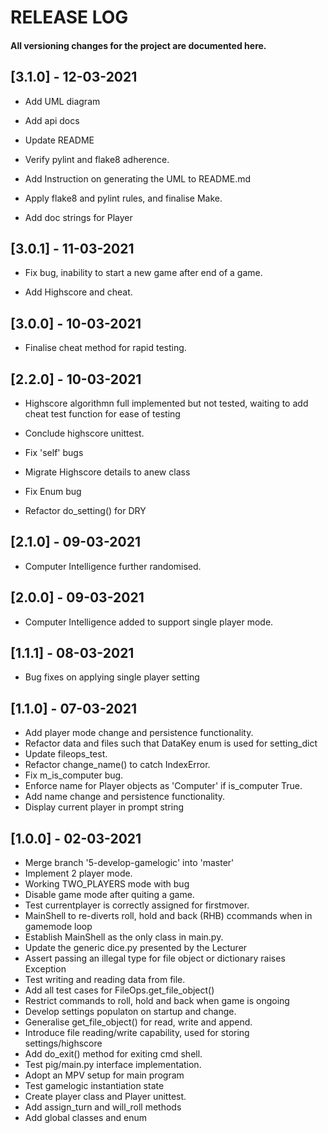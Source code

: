 # RELEASE LOG

#### All versioning changes for the project are documented here.


## [3.1.0] - 12-03-2021

- Add UML diagram

- Add api docs

- Update README

- Verify pylint and flake8 adherence.

- Add Instruction on generating the UML to README.md

- Apply flake8 and pylint rules, and finalise Make.

- Add doc strings for Player


## [3.0.1] - 11-03-2021

- Fix bug, inability to start a new game after end of a game.

- Add Highscore and cheat.


## [3.0.0] - 10-03-2021

- Finalise cheat method for rapid testing.


## [2.2.0] - 10-03-2021

- Highscore algorithmn full implemented but not tested, waiting to add cheat test function for ease of testing

- Conclude highscore unittest.

- Fix 'self' bugs

- Migrate Highscore details to anew class

- Fix Enum bug

- Refactor do_setting() for DRY


## [2.1.0] - 09-03-2021

- Computer Intelligence further randomised.


## [2.0.0] - 09-03-2021

- Computer Intelligence added to support single player mode.


## [1.1.1] - 08-03-2021

- Bug fixes on applying single player setting


## [1.1.0] - 07-03-2021

- Add player mode change and persistence functionality.
- Refactor data and files  such that DataKey enum is used for setting_dict
- Update fileops_test.
- Refactor change_name() to catch IndexError.
- Fix m_is_computer bug.
- Enforce name for Player objects as 'Computer' if is_computer True.
- Add name change and persistence functionality.
- Display current player in prompt string


## [1.0.0] - 02-03-2021

- Merge branch '5-develop-gamelogic' into 'master'
- Implement 2 player mode.
- Working TWO_PLAYERS mode with bug
- Disable game mode after quiting a game.
- Test currentplayer is correctly assigned for firstmover.
- MainShell to re-diverts roll, hold and back (RHB) ccommands when in gamemode loop
- Establish MainShell as the only class in main.py.
- Update the generic dice.py presented by the Lecturer
- Assert passing an illegal type for file object or dictionary raises Exception
- Test writing and reading data from file.
- Add all test cases for FileOps.get_file_object()
- Restrict commands to roll, hold and back when game is ongoing
- Develop settings populaton on startup and change.
- Generalise get_file_object() for read, write and append.
- Introduce file reading/write capability, used for storing settings/highscore
- Add do_exit() method for exiting cmd shell.
- Test pig/main.py interface implementation.
- Adopt an MPV setup for main program
- Test gamelogic instantiation state
- Create player class and Player unittest.
- Add assign_turn and will_roll methods
- Add global classes and enum
